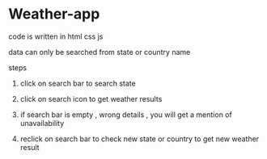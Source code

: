 # Weather-app


code is written in html css js



data can only be searched from state or country name



steps

1. click on search bar to search state

2. click on search icon to get weather results

3. if search bar is empty , wrong details , you will get a mention of unavailability 

4. reclick on search bar to check new state or country to get new weather result
